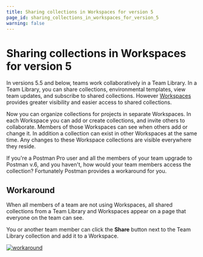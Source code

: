```yaml
---
title: Sharing collections in Workspaces for version 5
page_id: sharing_collections_in_workspaces_for_version_5
warning: false
---
```


# Sharing collections in Workspaces for version 5

In versions 5.5 and below, teams work collaboratively in a Team Library. In a Team Library, you can share collections, environmental templates, view team updates, and subscribe to shared collections. However [Workspaces](postman/workspaces/intro_to_workspaces.md) provides greater visibility and easier access to shared collections.

Now you can organize collections for projects in separate Workspaces. In each Workspace you can add or create collections, and invite others to collaborate. Members of those Workspaces can see when others add or change it. In addition a collection can exist in other Workspaces at the same time. Any changes to these Workspace collections are visible everywhere they reside.

If you're a Postman Pro user and all the members of your team upgrade to Postman v.6, and you haven't, how would your team members access the collection? Fortunately Postman provides a workaround for you.

## Workaround

When all members of a team are not using Workspaces, all shared collections from a Team Library and Workspaces appear on a page that everyone on the team can see.

You or another team member can click the **Share** button next to the Team Library collection and add it to a Workspace.

[![workaround](https://s3.amazonaws.com/postman-static-getpostman-com/postman-docs/WS-workspaces-workaround-2.png)](https://s3.amazonaws.com/postman-static-getpostman-com/postman-docs/WS-workspaces-workaround-2.png)

